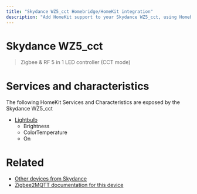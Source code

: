 ```yaml
---
title: "Skydance WZ5_cct Homebridge/HomeKit integration"
description: "Add HomeKit support to your Skydance WZ5_cct, using Homebridge, Zigbee2MQTT and homebridge-z2m."
---
```

<!---
This file has been GENERATED using src/docgen/docgen.ts
DO NOT EDIT THIS FILE MANUALLY!
-->
# Skydance WZ5_cct
> Zigbee & RF 5 in 1 LED controller (CCT mode)


# Services and characteristics
The following HomeKit Services and Characteristics are exposed by
the Skydance WZ5_cct

* [Lightbulb](../../light.md)
  * Brightness
  * ColorTemperature
  * On


# Related
* [Other devices from Skydance](../index.md#skydance)
* [Zigbee2MQTT documentation for this device](https://www.zigbee2mqtt.io/devices/WZ5_cct.html)